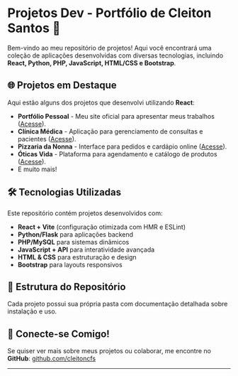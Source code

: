 # Projetos Dev - Portfólio de Cleiton Santos 🚀

Bem-vindo ao meu repositório de projetos! Aqui você encontrará uma coleção de aplicações desenvolvidas com diversas tecnologias, incluindo **React, Python, PHP, JavaScript, HTML/CSS e Bootstrap**.

## 🌐 Projetos em Destaque

Aqui estão alguns dos projetos que desenvolvi utilizando **React**:

-   **Portfólio Pessoal** - Meu site oficial para apresentar meus trabalhos ([Acesse](#)).
-   **Clínica Médica** - Aplicação para gerenciamento de consultas e pacientes ([Acesse](#)).
-   **Pizzaria da Nonna** - Interface para pedidos e cardápio online ([Acesse](#)).
-   **Óticas Vida** - Plataforma para agendamento e catálogo de produtos ([Acesse](#)).
-   E muito mais!

## 🛠 Tecnologias Utilizadas

Este repositório contém projetos desenvolvidos com:

-   **React + Vite** (configuração otimizada com HMR e ESLint)
-   **Python/Flask** para aplicações backend
-   **PHP/MySQL** para sistemas dinâmicos
-   **JavaScript + API** para interatividade avançada
-   **HTML & CSS** para estruturação e design
-   **Bootstrap** para layouts responsivos

## 📂 Estrutura do Repositório

Cada projeto possui sua própria pasta com documentação detalhada sobre instalação e uso.

## 🤝 Conecte-se Comigo!

Se quiser ver mais sobre meus projetos ou colaborar, me encontre no **GitHub**: [github.com/cleitoncfs](#)

---
